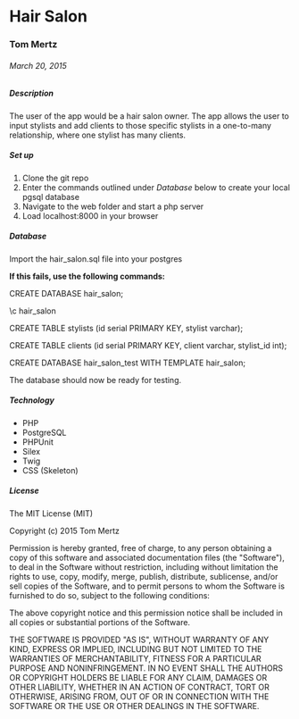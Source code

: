 # Hair Salon

### Tom Mertz

###### March 20, 2015

##### Description

The user of the app would be a hair salon owner. The app allows the user to input stylists and add clients to those specific stylists in a one-to-many relationship, where one stylist has many clients.

##### Set up

1. Clone the git repo
2. Enter the commands outlined under _Database_ below to create your local pgsql database
3. Navigate to the web folder and start a php server
4. Load localhost:8000 in your browser

##### Database

Import the hair_salon.sql file into your postgres

**If this fails, use the following commands:**

CREATE DATABASE hair_salon;

\c hair_salon

CREATE TABLE stylists (id serial PRIMARY KEY, stylist varchar);

CREATE TABLE clients (id serial PRIMARY KEY, client varchar, stylist_id int);

CREATE DATABASE hair_salon_test WITH TEMPLATE hair_salon;

The database should now be ready for testing.

##### Technology

* PHP
* PostgreSQL
* PHPUnit
* Silex
* Twig
* CSS (Skeleton)

##### License

The MIT License (MIT)

Copyright (c) 2015 Tom Mertz

Permission is hereby granted, free of charge, to any person obtaining a copy
of this software and associated documentation files (the "Software"), to deal
in the Software without restriction, including without limitation the rights
to use, copy, modify, merge, publish, distribute, sublicense, and/or sell
copies of the Software, and to permit persons to whom the Software is
furnished to do so, subject to the following conditions:

The above copyright notice and this permission notice shall be included in
all copies or substantial portions of the Software.

THE SOFTWARE IS PROVIDED "AS IS", WITHOUT WARRANTY OF ANY KIND, EXPRESS OR
IMPLIED, INCLUDING BUT NOT LIMITED TO THE WARRANTIES OF MERCHANTABILITY,
FITNESS FOR A PARTICULAR PURPOSE AND NONINFRINGEMENT. IN NO EVENT SHALL THE
AUTHORS OR COPYRIGHT HOLDERS BE LIABLE FOR ANY CLAIM, DAMAGES OR OTHER
LIABILITY, WHETHER IN AN ACTION OF CONTRACT, TORT OR OTHERWISE, ARISING FROM,
OUT OF OR IN CONNECTION WITH THE SOFTWARE OR THE USE OR OTHER DEALINGS IN
THE SOFTWARE.
